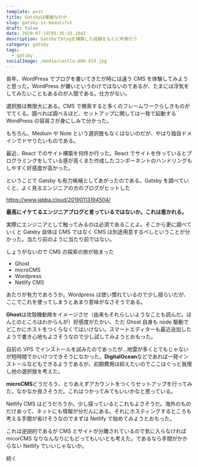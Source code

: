 ```yaml
---
template: post
title: Gatsbyは華麗なのか
slug: gatsby-is-beautiful
draft: false
date: 2020-07-19T05:35:33.104Z
description: Gatsbyでblogを構築した経験をもとに考察行う
category: gatsby
tags:
  - gatsby
socialImage: /media/castle-800-419.jpg
---
```


長年、WordPress でブログを書いてきたが時には違う CMS を体験してみようと思った。WordPress が嫌いというわけではないのであるが、たまには浮気をしてみたいこともあるのが人間である。仕方がない。

選択肢は無限大にある。CMS で検索すると多くのフレームワークらしきものがでてくる。調べれば調べるほど、セットアップに関しては一発で起動する WordPress の容易さが身にしみて分かった。

もちろん、Medium や Note という選択肢もなくはないのだが、やはり独自ドメインでドヤりたいものである。

最近、React でのサイト構築を何件か行った。React でサイトを作っているとプログラミングをしている感が高くまた作成したコンポーネントのハンドリングもしやすく好感度が高かった。

ということで Gatsby も有力候補としてあがったのである。Gatsby を調べていくと、よく見るエンジニアの方のブログがヒットした

<https://www.jabba.cloud/20190113194504/>

**最高にイケてるエンジニアブログと言っているではないか。これは惹かれる。**

実際にエンジニアとして触ってみるのは必須であることよ。そこから更に調べていくと Gatsby 自体は CMS ではなく CMS は別途用意するべしということが分かった。当たり前のように当たり前ではない。

しょうがないので CMS の探索の旅が始まった

- Ghost
- microCMS
- Wordpress
- Netlify CMS

あたりが有力であろうか。Wordpress は使い慣れているので少し揺らいだが、ここでこれを使ってしまうとあまり意味がなさそうである。

**Ghost**は攻殻機動隊をイメージさせ（由来もそれらしいようなことも読んだ。ほんとのところはわからんが）好感度がたかい、ただ Ghost 自身も node 駆動でどこかにホストをつくらなくてはいけない。スマートエディターも最近追加したようで書き心地もよさそうなので少し試してみようとおもった。

自前の VPS でインストールを試みたのであったが...地雷が多くとてもじゃないが短時間でかいけつできそうになかった。**DigitalOcean**などであれば一発インストールなどもできるようであるが、初期費用は抑えたいのでここはぐっと我慢し他の選択肢を考えた。

**microCMS**どうだろう、とりあえずアカウントをつくりセットアップを行ってみた。なかなか良さそうだ。これはつかってみてもいいかなと思っている。

Netlify CMS はどうだろうか。少し探っているとこれもよさそうだ。海外のものだけあって、ネットにも情報が分だんにある。それにホスティングするところも考える手間が省けそうなのでまずは Netlify で始めてみようとおもった。

これは逆説的であるが CMS とサイトが分離されているので気に入らなければ micorCMS なりなんなりにもどってもいいとも考えた。であるなら手間がかからない Netlify でいいじゃないか。

続く
